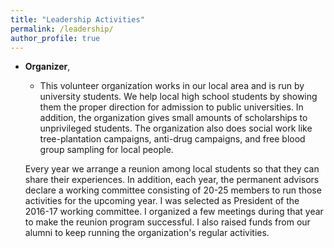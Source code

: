 ```yaml
---
title: "Leadership Activities"
permalink: /leadership/
author_profile: true
---
```


* <b>Organizer</b>, 
    * This volunteer organization works in our local area and is run by university students. We help local high school students by showing them the proper direction for admission to public universities. In addition, the organization gives small amounts of scholarships to unprivileged students. The organization also does social work like tree-plantation campaigns, anti-drug campaigns, and free blood group sampling for local people. 

    Every year we arrange a reunion among local students so that they can share their experiences. In addition, each year, the permanent advisors declare a working committee consisting of 20-25 members to run those activities for the upcoming year. I was selected as President of the 2016-17 working committee. I organized a few meetings during that year to make the reunion program successful. I also raised funds from our alumni to keep running the organization's regular activities.